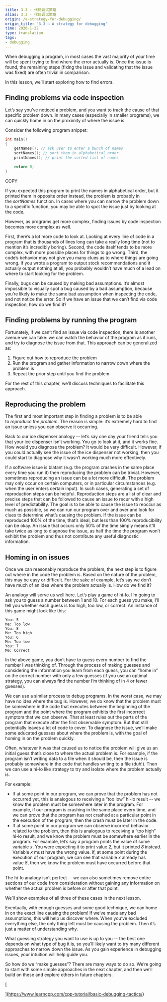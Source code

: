 ```yaml
---
title: 3.3 - 代码调试策略
alias: 3.3 - 代码调试策略
origin: /a-strategy-for-debugging/
origin_title: "3.3 — A strategy for debugging"
time: 2020-1-22
type: translation
tags:
- debugging
---
```



When debugging a program, in most cases the vast majority of your time will be spent trying to find where the error actually is. Once the issue is found, the remaining steps (fixing the issue and validating that the issue was fixed) are often trivial in comparison.

In this lesson, we’ll start exploring how to find errors.

## Finding problems via code inspection

Let’s say you’ve noticed a problem, and you want to track the cause of that specific problem down. In many cases (especially in smaller programs), we can quickly home in on the proximity of where the issue is.

Consider the following program snippet:

```cpp
int main()
{
    getNames(); // ask user to enter a bunch of names
    sortNames(); // sort them in alphabetical order
    printNames(); // print the sorted list of names

    return 0;
}
```

COPY

If you expected this program to print the names in alphabetical order, but it printed them in opposite order instead, the problem is probably in the _sortNames_ function. In cases where you can narrow the problem down to a specific function, you may be able to spot the issue just by looking at the code.

However, as programs get more complex, finding issues by code inspection becomes more complex as well.

First, there’s a lot more code to look at. Looking at every line of code in a program that is thousands of lines long can take a really long time (not to mention it’s incredibly boring). Second, the code itself tends to be more complex, with more possible places for things to go wrong. Third, the code’s behavior may not give you many clues as to where things are going wrong. If you wrote a program to output stock recommendations and it actually output nothing at all, you probably wouldn’t have much of a lead on where to start looking for the problem.

Finally, bugs can be caused by making bad assumptions. It’s almost impossible to visually spot a bug caused by a bad assumption, because you’re likely to make the same bad assumption when inspecting the code, and not notice the error. So if we have an issue that we can’t find via code inspection, how do we find it?

## Finding problems by running the program

Fortunately, if we can’t find an issue via code inspection, there is another avenue we can take: we can watch the behavior of the program as it runs, and try to diagnose the issue from that. This approach can be generalized as:

1.  Figure out how to reproduce the problem
2.  Run the program and gather information to narrow down where the problem is
3.  Repeat the prior step until you find the problem

For the rest of this chapter, we’ll discuss techniques to facilitate this approach.

## Reproducing the problem

The first and most important step in finding a problem is to be able to _reproduce the problem_. The reason is simple: it’s extremely hard to find an issue unless you can observe it occurring.

Back to our ice dispenser analogy -- let’s say one day your friend tells you that your ice dispenser isn’t working. You go to look at it, and it works fine. How would you diagnose the problem? It would be very difficult. However, if you could actually see the issue of the ice dispenser not working, then you could start to diagnose why it wasn’t working much more effectively.

If a software issue is blatant (e.g. the program crashes in the same place every time you run it) then reproducing the problem can be trivial. However, sometimes reproducing an issue can be a lot more difficult. The problem may only occur on certain computers, or in particular circumstances (e.g. when the user enters certain input). In such cases, generating a set of reproduction steps can be helpful. Reproduction steps are a list of clear and precise steps that can be followed to cause an issue to recur with a high level of predictability. The goal is to be able to cause the issue to reoccur as much as possible, so we can run our program over and over and look for clues to determine what’s causing the problem. If the issue can be reproduced 100% of the time, that’s ideal, but less than 100% reproducibility can be okay. An issue that occurs only 50% of the time simply means it’ll take twice as long to diagnose the issue, as half the time the program won’t exhibit the problem and thus not contribute any useful diagnostic information.

## Homing in on issues

Once we can reasonably reproduce the problem, the next step is to figure out where in the code the problem is. Based on the nature of the problem, this may be easy or difficult. For the sake of example, let’s say we don’t have much of an idea where the problem actually is. How do we find it?

An analogy will serve us well here. Let’s play a game of hi-lo. I’m going to ask you to guess a number between 1 and 10. For each guess you make, I’ll tell you whether each guess is too high, too low, or correct. An instance of this game might look like this:

```
You: 5
Me: Too low
You: 8
Me: Too high
You: 6
Me: Too low
You: 7
Me: Correct
```

In the above game, you don’t have to guess every number to find the number I was thinking of. Through the process of making guesses and considering the information you learn from each guess, you can “home in” on the correct number with only a few guesses (if you use an optimal strategy, you can always find the number I’m thinking of in 4 or fewer guesses).

We can use a similar process to debug programs. In the worst case, we may have no idea where the bug is. However, we do know that the problem must be somewhere in the code that executes between the beginning of the program and the point where the program exhibits the first incorrect symptom that we can observe. That at least rules out the parts of the program that execute after the first observable symptom. But that still potentially leaves a lot of code to cover. To diagnose the issue, we’ll make some educated guesses about where the problem is, with the goal of homing in on the problem quickly.

Often, whatever it was that caused us to notice the problem will give us an initial guess that’s close to where the actual problem is. For example, if the program isn’t writing data to a file when it should be, then the issue is probably somewhere in the code that handles writing to a file (duh!). Then we can use a hi-lo like strategy to try and isolate where the problem actually is.

For example:

-   If at some point in our program, we can prove that the problem has not occurred yet, this is analogous to receiving a “too low” hi-lo result -- we know the problem must be somewhere later in the program. For example, if our program is crashing in the same place every time, and we can prove that the program has not crashed at a particular point in the execution of the program, then the crash must be later in the code.
-   If at some point in our program we can observe incorrect behavior related to the problem, then this is analogous to receiving a “too high” hi-lo result, and we know the problem must be somewhere earlier in the program. For example, let’s say a program prints the value of some variable _x_. You were expecting it to print value _2_, but it printed _8_ instead. Variable _x_ must have the wrong value. If, at some point during the execution of our program, we can see that variable _x_ already has value _8_, then we know the problem must have occurred before that point.

The hi-lo analogy isn’t perfect -- we can also sometimes remove entire sections of our code from consideration without gaining any information on whether the actual problem is before or after that point.

We’ll show examples of all three of these cases in the next lesson.

Eventually, with enough guesses and some good technique, we can home in on the exact line causing the problem! If we’ve made any bad assumptions, this will help us discover where. When you’ve excluded everything else, the only thing left must be causing the problem. Then it’s just a matter of understanding why.

What guessing strategy you want to use is up to you -- the best one depends on what type of bug it is, so you’ll likely want to try many different approaches to narrow down the issue. As you gain experience in debugging issues, your intuition will help guide you.

So how do we “make guesses”? There are many ways to do so. We’re going to start with some simple approaches in the next chapter, and then we’ll build on these and explore others in future chapters.

[

](https://www.learncpp.com/cpp-tutorial/basic-debugging-tactics/)